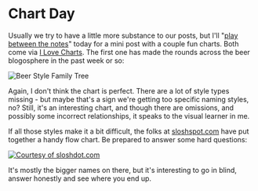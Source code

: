 Chart Day
=========

Usually we try to have a little more substance to our posts, but I'll "[play between the notes](http://www.guitarmasterclass.net/wiki/index.php/Jimi_Hendrix)" today for a mini post with a couple fun charts. Both come via [I Love Charts](http://ilovecharts.tumblr.com). The first one has made the rounds across the beer blogosphere in the past week or so:

![Beer Style Family Tree](http://www.yeastboundanddown.com/wp-content/uploads/2011/02/beertree-300x255.gif "Beer Style Family Tree")

Again, I don't think the chart is perfect. There are a lot of style types missing - but maybe that's a sign we're getting too specific naming styles, no? Still, it's an interesting chart, and though there are omissions, and possibly some incorrect relationships, it speaks to the visual learner in me.

If all those styles make it a bit difficult, the folks at [sloshspot.com](http://www.sloshspot.com/) have put together a handy flow chart. Be prepared to answer some hard questions:

[![Courtesy of sloshdot.com](http://www.yeastboundanddown.com/wp-content/uploads/2011/02/flow-chart-e1296591088942.jpg "Beer Decision Flow Chart")](http://www.sloshspot.com/blog/12-13-2009/How-to-Pick-the-Perfect-Beer-255)

It's mostly the bigger names on there, but it's interesting to go in blind, answer honestly and see where you end up.